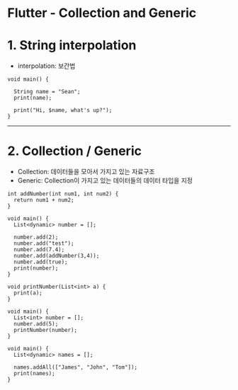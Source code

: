 Flutter - Collection and Generic
========

# 1. String interpolation
  - interpolation: 보간법
```
void main() {
  
  String name = "Sean";
  print(name);
  
  print("Hi, $name, what's up?");
}
```

***
# 2. Collection / Generic
  - Collection: 데이터들을 모아서 가지고 있는 자료구조
  - Generic: Collection이 가지고 있는 데이터들의 데이터 타입을 지정
```
int addNumber(int num1, int num2) {
  return num1 + num2;
}

void main() {
  List<dynamic> number = [];
  
  number.add(2);
  number.add("test");
  number.add(7.4);
  number.add(addNumber(3,4));
  number.add(true);
  print(number);
}
```
```
void printNumber(List<int> a) {
  print(a);
}

void main() {
  List<int> number = [];
  number.add(5);
  printNumber(number);
}
```
```
void main() {
  List<dynamic> names = [];
  
  names.addAll(["James", "John", "Tom"]);
  print(names);
}
```